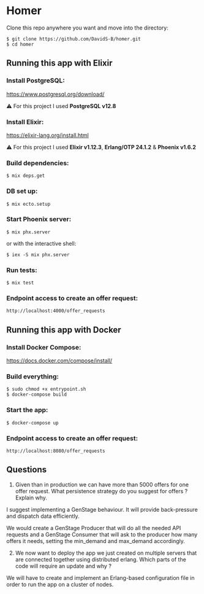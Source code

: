 # Homer
Clone this repo anywhere you want and move into the directory:
```shell
$ git clone https://github.com/DavidS-B/homer.git
$ cd homer
```

## Running this app with Elixir

### Install PostgreSQL:
https://www.postgresql.org/download/

:warning: For this project I used **PostgreSQL v12.8**
### Install Elixir:
https://elixir-lang.org/install.html

:warning: For this project I used **Elixir v1.12.3**, **Erlang/OTP 24.1.2** & **Phoenix v1.6.2**

### Build dependencies:
```
$ mix deps.get
```

### DB set up:
```
$ mix ecto.setup
```

### Start Phoenix server:
```
$ mix phx.server
```
or with the interactive shell:
```
$ iex -S mix phx.server
```

### Run tests:
```
$ mix test
```
### Endpoint access to create an offer request:
```
http://localhost:4000/offer_requests
```

## Running this app with Docker

### Install Docker Compose:
https://docs.docker.com/compose/install/

### Build everything:
```shell
$ sudo chmod +x entrypoint.sh
$ docker-compose build
```

### Start the app:
```shell
$ docker-compose up
```
### Endpoint access to create an offer request:
```
http://localhost:8080/offer_requests
```

## Questions

1) Given than in production we can have more than 5000 offers for one offer request. What persistence strategy do you suggest for offers ? Explain why.

I suggest implementing a GenStage behaviour. It will provide back-pressure and dispatch data efficiently.

We would create a GenStage Producer that will do all the needed API requests and a GenStage Consumer that will ask to the producer how many offers it needs, setting the min_demand and max_demand accordingly.


2) We now want to deploy the app we just created on multiple servers that are connected together using distributed erlang. Which parts of the code will require an update and why ?

We will have to create and implement an Erlang-based configuration file in order to run the app on a cluster of nodes.

